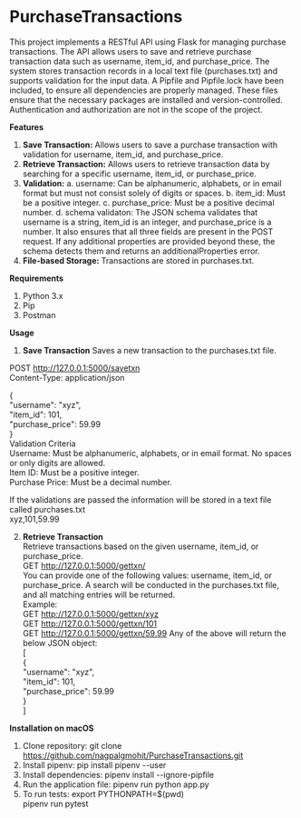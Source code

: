 # PurchaseTransactions
This project implements a RESTful API using Flask for managing purchase transactions. The API allows users to save and retrieve purchase transaction data such as username, item_id, and purchase_price. The system stores transaction records in a local text file (purchases.txt) and supports validation for the input data. A Pipfile and Pipfile.lock have been included, to ensure all dependencies are properly managed. These files ensure that the necessary packages are installed and version-controlled. Authentication and authorization are not in the scope of the project.

**Features**
1. **Save Transaction:** Allows users to save a purchase transaction with validation for username, item_id, and purchase_price.
2. **Retrieve Transaction:** Allows users to retrieve transaction data by searching for a specific username, item_id, or purchase_price.
3. **Validation:**
a. username: Can be alphanumeric, alphabets, or in email format but must not consist solely of digits or spaces.
b. item_id: Must be a positive integer.
c. purchase_price: Must be a positive decimal number.
d. schema validaton: The JSON schema validates that username is a string, item_id is an integer, and purchase_price is a number. It also ensures that all three fields are present in the POST request. If any additional properties are provided beyond these, the schema detects them and returns an additionalProperties error.
5. **File-based Storage:** Transactions are stored in purchases.txt.

**Requirements**
1. Python 3.x
2. Pip
3. Postman

**Usage**
1. **Save Transaction**
Saves a new transaction to the purchases.txt file.

POST http://127.0.0.1:5000/savetxn  
Content-Type: application/json  

{  
    "username": "xyz",  
    "item_id": 101,  
    "purchase_price": 59.99  
}  
Validation Criteria  
Username: Must be alphanumeric, alphabets, or in email format. No spaces or only digits are allowed.  
Item ID: Must be a positive integer.  
Purchase Price: Must be a decimal number.  

If the validations are passed the information will be stored in a text file called purchases.txt  
xyz,101,59.99  

2. **Retrieve Transaction**  
Retrieve transactions based on the given username, item_id, or purchase_price.  
GET http://127.0.0.1:5000/gettxn/<value>  
You can provide one of the following values: username, item_id, or purchase_price. A search will be conducted in the purchases.txt file, and all matching entries will be returned.  
Example:  
GET http://127.0.0.1:5000/gettxn/xyz  
GET http://127.0.0.1:5000/gettxn/101  
GET http://127.0.0.1:5000/gettxn/59.99
Any of the above will return the below JSON object:  
[  
{  
    "username": "xyz",  
    "item_id": 101,  
    "purchase_price": 59.99  
}  
]  

**Installation on macOS**
1. Clone repository: git clone https://github.com/nagpalgmohit/PurchaseTransactions.git
2. Install pipenv: pip install pipenv --user
3. Install dependencies: pipenv install --ignore-pipfile
4. Run the application file: pipenv run python app.py
5. To run tests: export PYTHONPATH=$(pwd)  
pipenv run pytest



